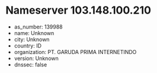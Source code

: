 # Nameserver 103.148.100.210

* as_number: 139988
* name: Unknown
* city: Unknown
* country: ID
* organization: PT. GARUDA PRIMA INTERNETINDO
* version: Unknown
* dnssec: false
